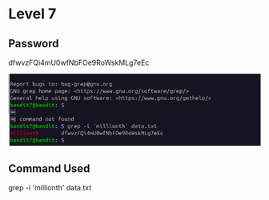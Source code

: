 <h1>Level 7</h1>

<h2>Password</h2>
dfwvzFQi4mU0wfNbFOe9RoWskMLg7eEc

![alt text](image-11.png)


<h2>Command Used</h2>
grep -i 'millionth' data.txt
